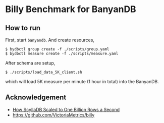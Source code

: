 # Billy Benchmark for BanyanDB

## How to run

First, start `banyandb`. And create resources,

```shell
$ bydbctl group create -f ./scripts/group.yaml
$ bydbctl measure create -f ./scripts/measure.yaml
```

After schema are setup, 

```shell
$ ./scripts/load_data_5K_client.sh
```

which will load 5K measure per minute (1 hour in total) into the BanyanDB.

## Acknowledgement

- [How ScyllaDB Scaled to One Billion Rows a Second](https://www.scylladb.com/2019/12/12/how-scylla-scaled-to-one-billion-rows-a-second/)
- https://github.com/VictoriaMetrics/billy
